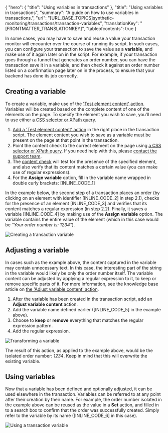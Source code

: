 {
  "hero": {
    "title": "Using variables in transactions"
  },
  "title": "Using variables in transactions",
  "summary": "A guide on how to use variables in transactions.",
  "url": "[URL_BASE_TOPICS]synthetic-monitoring/transactions/transaction-variables",
  "translationKey": "[FRONTMATTER_TRANSLATIONKEY]",
  "tableofcontents": true
}

In some cases, you may have to save and reuse a value your transaction monitor will encounter over the course of running its script. In such cases, you can configure your transaction to save the value as a **variable**, and make use of it again later on in the script. For example, if your transaction goes through a funnel that generates an order number, you can have the transaction save it in a variable, and then check it against an order number listed on a confirmation page later on in the process, to ensure that your backend has done its job correctly. 

## Creating a variable

To create a variable, make use of the ['Test element content' action]([LINK_URL_1]). Variables will be created based on the complete content of one of the elements on the page. To specify the element you wish to save, you'll need to use either [a CSS selector or XPath query]([LINK_URL_2]). 

1. [Add a 'Test element content' action]([LINK_URL_3]) in the right place in the transaction script. The element content you wish to save as a variable must be present on the page at that point in the transaction.
2. Point the content check to the correct element on the page using [a CSS selector or XPath query]([LINK_URL_4]). If you need help with this, please [contact the support team]([LINK_URL_5]). 
3. The [content check]([LINK_URL_6]) will test for the presence of the specified element, and also verify that its content matches a certain value (you can make use of regular expressions). 
4. For the **Assign variable** option, fill in the variable name wrapped in double curly brackets: [INLINE_CODE_1]

In the example below, the second step of a transaction places an order (by clicking on an element with identifier [INLINE_CODE_2] in step 2.1), checks for the presence of an element [INLINE_CODE_3] and verifies that its content matches a regular expression (in step 2.2). Finally, it saves a variable [INLINE_CODE_4] by making use of the **Assign variable** option. The variable contains the entire value of the element (which in this case would be *"Your order number is: 1234"*).

![Creating a transaction variable]([LINK_URL_7])

## Adjusting a variable

In cases such as the example above, the content captured in the variable may contain unnecessary text. In this case, the interesting part of the string in the variable would likely be only the order number itself. The variable content can be adjusted by applying a regular expression to it, to keep or remove specific parts of it. For more information, see the knowledge base article on [the 'Adjust variable content' action]([LINK_URL_8]).

1. After the variable has been created in the transaction script, add an **Adjust variable content** action.
2. Add the variable name defined earlier ([INLINE_CODE_5] in the example above).
3. Choose to **keep** or **remove** everything that matches the regular expression pattern.
4. Add the regular expression.

![Transforming a variable]([LINK_URL_9])

The result of this action, as applied to the example above, would be the isolated order number: *1234*. Keep in mind that this will overwrite the existing variable.

## Using variables

Now that a variable has been defined and optionally adjusted, it can be used elsewhere in the transaction. Variables can be referred to at any point after their creation by their name. For example, the order number isolated in the example above can be reused as the value in a **Set** action, and filled in to a search box to confirm that the order was successfully created. Simply refer to the variable by its name ([INLINE_CODE_6] in this case).


![Using a transaction variable]([LINK_URL_10])



